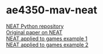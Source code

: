 # ae4350-mav-neat
[NEAT Python repository](https://neat-python.readthedocs.io/)\
[Original paper on NEAT](https://nn.cs.utexas.edu/downloads/papers/stanley.ec02.pdf)\
[NEAT applied to games example 1](https://arxiv.org/pdf/2207.14140)\
[NEAT applied to games example 2](https://arxiv.org/pdf/2208.13632)
